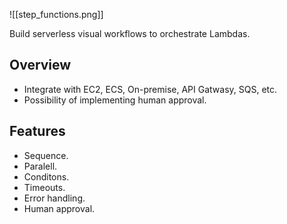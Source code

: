 ![[step_functions.png]]

Build serverless visual workflows to orchestrate Lambdas.

## Overview

- Integrate with EC2, ECS, On-premise, API Gatwasy, SQS, etc.
- Possibility of implementing human approval.

## Features

- Sequence.
- Paralell.
- Conditons.
- Timeouts.
- Error handling.
- Human approval.
